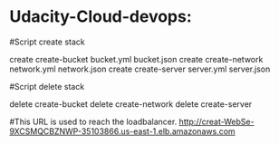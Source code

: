 # Udacity-Cloud-devops:

#Script create stack

create create-bucket bucket.yml bucket.json
create create-network network.yml network.json
create create-server server.yml server.json

#Script delete stack

delete create-bucket
delete create-network
delete create-server

#This URL is used to reach the loadbalancer.
http://creat-WebSe-9XCSMQCBZNWP-35103866.us-east-1.elb.amazonaws.com

